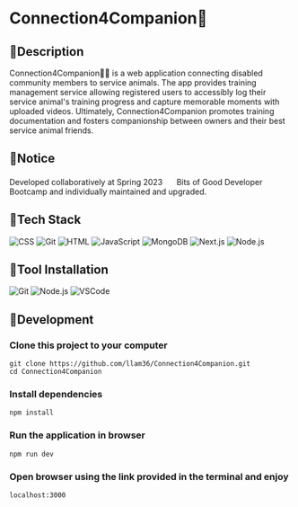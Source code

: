 # Connection4Companion🐶
## 🌿Description
Connection4Companion🐕‍🦺 is a web application connecting disabled community members to service animals.
The app provides training management service allowing registered users to accessibly log their service animal's training progress and capture memorable moments with uploaded videos. Ultimately, Connection4Companion promotes training documentation and fosters companionship between owners and their best service animal friends.

## 🌿Notice
Developed collaboratively at Spring 2023 <img src="https://media.licdn.com/dms/image/C560BAQH48YDmA2vrnQ/company-logo_200_200/0/1562726982964?e=2147483647&v=beta&t=eEWlQ8MG9Cif-9vPcDPZLg0nNsQF_JitXetDkK7qjUg" width="17"/> Bits of Good Developer Bootcamp and individually maintained and upgraded.

## 🌿Tech Stack
![CSS](https://img.shields.io/badge/css-a?style=for-the-badge&logo=css3&logoColor=white&color=1572B6)
![Git](https://img.shields.io/badge/git-a?style=for-the-badge&logo=git&logoColor=white&color=F05032)
![HTML](https://img.shields.io/badge/html-a?style=for-the-badge&logo=html5&logoColor=white&color=E34F26)
![JavaScript](https://img.shields.io/badge/javascript-a?style=for-the-badge&logo=javascript&logoColor=F7DF1E&color=231F40)
![MongoDB](https://img.shields.io/badge/MongoDB-a?style=for-the-badge&logo=mongodb&logoColor=white&color=47A248)
![Next.js](https://img.shields.io/badge/next.js-nextdotjs?style=for-the-badge&logo=next.js&logoColor=white&color=000000)
![Node.js](https://img.shields.io/badge/node.js-nodedotjs.svg?style=for-the-badge&logo=node.js&logoColor=white&color=339933)

## 🌿Tool Installation
![Git](https://img.shields.io/badge/git-a?style=for-the-badge&logo=git&logoColor=white&color=F05032)
![Node.js](https://img.shields.io/badge/node.js-nodedotjs.svg?style=for-the-badge&logo=node.js&logoColor=white&color=339933)
![VSCode](https://img.shields.io/badge/vscode-a?style=for-the-badge&logo=visualstudiocode&logoColor=white&color=007ACC)

## 🌿Development
### Clone this project to your computer
```
git clone https://github.com/llam36/Connection4Companion.git
cd Connection4Companion
```
### Install dependencies
```
npm install
```
### Run the application in browser
```
npm run dev
```
### Open browser using the link provided in the terminal and enjoy
```
localhost:3000
```
